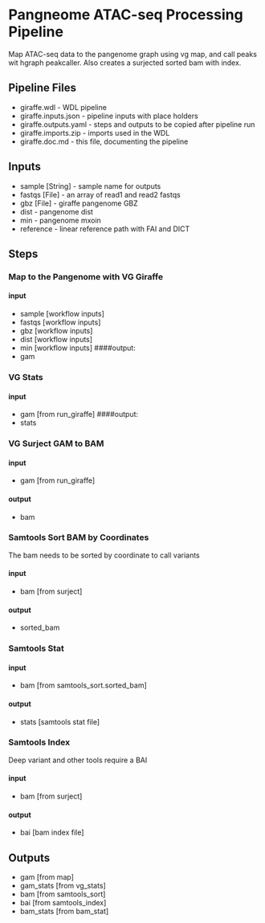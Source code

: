 # Pangneome ATAC-seq Processing Pipeline

Map ATAC-seq data to the pangenome graph using vg map, and call peaks wit hgraph peakcaller. Also creates a surjected sorted bam with index.

## Pipeline Files
* giraffe.wdl          - WDL pipeline
* giraffe.inputs.json  - pipeline inputs with place holders
* giraffe.outputs.yaml - steps and outputs to be copied after pipeline run
* giraffe.imports.zip  - imports used in the WDL
* giraffe.doc.md       - this file, documenting the pipeline

## Inputs
* sample [String] - sample name for outputs
* fastqs [File] - an array of read1 and read2 fastqs
* gbz [File] - giraffe pangenome GBZ
* dist - pangenome dist
* min - pangenome mxoin
* reference - linear reference path with FAI and DICT

## Steps
### Map to the Pangenome with VG Giraffe
#### input
* sample [workflow inputs]
* fastqs [workflow inputs]
* gbz [workflow inputs]
* dist [workflow inputs]
* min [workflow inputs]
####output:
* gam

### VG Stats
#### input
* gam [from run_giraffe]
####output:
* stats

### VG Surject GAM to BAM
#### input
* gam [from run_giraffe]
#### output
* bam

### Samtools Sort BAM by Coordinates
The bam needs to be sorted by coordinate to call variants
#### input
* bam [from surject]
#### output
* sorted_bam

### Samtools Stat
#### input
* bam [from samtools_sort.sorted_bam]
#### output
* stats [samtools stat file]

### Samtools Index
Deep variant and other tools require a BAI
#### input
* bam [from surject]
#### output
* bai [bam index file]

## Outputs
* gam [from map]
* gam_stats [from vg_stats]
* bam [from samtools_sort]
* bai [from samtools_index]
* bam_stats [from bam_stat]

